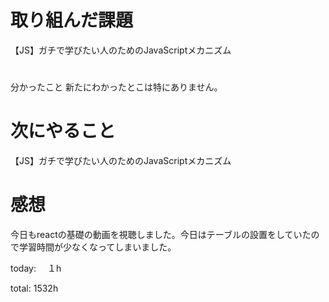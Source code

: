 # 取り組んだ課題 
【JS】ガチで学びたい人のためのJavaScriptメカニズム


# 
分かったこと 
新たにわかったとこは特にありません。

# 次にやること
【JS】ガチで学びたい人のためのJavaScriptメカニズム


# 感想
今日もreactの基礎の動画を視聴しました。今日はテーブルの設置をしていたので学習時間が少なくなってしまいました。

today: 　１h

total: 1532h
